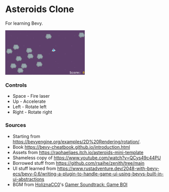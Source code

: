 # Asteroids Clone
For learning Bevy.

<img align="middle" src="docs/asteroids_clone_game.PNG" width="50%">

### Controls
* Space - Fire laser
* Up - Accelerate
* Left - Rotate left
* Right - Rotate right

### Sources
* Starting from https://bevyengine.org/examples/2D%20Rendering/rotation/.
* Book https://bevy-cheatbook.github.io/introduction.html
* Assets from https://raphaeljaes.itch.io/asteroids-mini-template
* Shameless copy of https://www.youtube.com/watch?v=QCys49c44PU
* Borrowed stuff from https://github.com/rsaihe/zenith/tree/main
* UI stuff learned from https://www.rustadventure.dev/2048-with-bevy-ecs/bevy-0.6/writing-a-plugin-to-handle-game-ui-using-bevys-built-in-ui-abstractions
* BGM from [HoliznaCC0](https://freemusicarchive.org/music/holiznacc0/)'s [Gamer Soundtrack: Game BOI](https://freemusicarchive.org/music/holiznacc0/gamer-soundtrack-game-boi)
